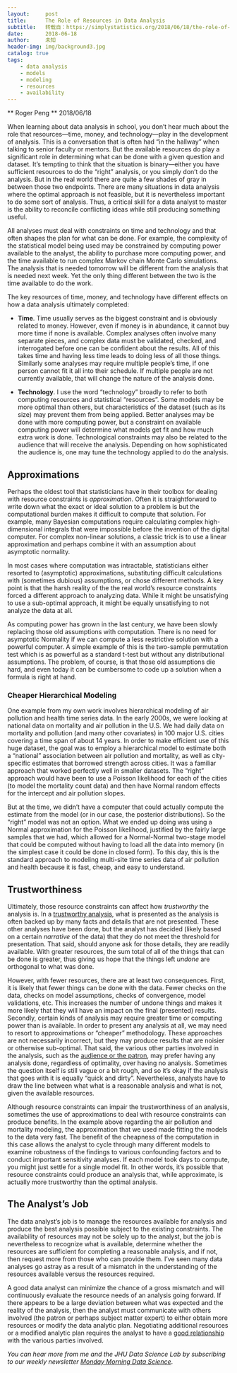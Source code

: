 ```yaml
---
layout:     post
title:      The Role of Resources in Data Analysis
subtitle:   转载自：https://simplystatistics.org/2018/06/18/the-role-of-resources-in-data-analysis/
date:       2018-06-18
author:     未知
header-img: img/background3.jpg
catalog: true
tags:
    - data analysis
    - models
    - modeling
    - resources
    - availability
---
```



**
Roger Peng
**
2018/06/18


When learning about data analysis in school, you don’t hear much about the role that resources—time, money, and technology—play in the development of analysis. This is a conversation that is often had “in the hallway” when talking to senior faculty or mentors. But the available resources do play a significant role in determining what can be done with a given question and dataset. It’s tempting to think that the situation is binary—either you have sufficient resources to do the “right” analysis, or you simply don’t do the analysis. But in the real world there are quite a few shades of gray in between those two endpoints. There are many situations in data analysis where the optimal approach is not feasible, but it is nevertheless important to do some sort of analysis. Thus, a critical skill for a data analyst to master is the ability to reconcile conflicting ideas while still producing something useful.

All analyses must deal with constraints on time and technology and that often shapes the plan for what can be done. For example, the complexity of the statistical model being used may be constrained by computing power available to the analyst, the ability to purchase more computing power, and the time available to run complex Markov chain Monte Carlo simulations. The analysis that is needed tomorrow will be different from the analysis that is needed next week. Yet the only thing different between the two is the time available to do the work.

The key resources of time, money, and technology have different effects on how a data analysis ultimately completed:

- **Time**. Time usually serves as the biggest constraint and is obviously related to money. However, even if money is in abundance, it cannot buy more time if none is available. Complex analyses often involve many separate pieces, and complex data must be validated, checked, and interrogated before one can be confident about the results. All of this takes time and having less time leads to doing less of all those things. Similarly some analyses may require multiple people’s time, if one person cannot fit it all into their schedule. If multiple people are not currently available, that will change the nature of the analysis done.

- **Technology**. I use the word “technology” broadly to refer to both computing resources and statistical “resources”. Some models may be more optimal than others, but characteristics of the dataset (such as its size) may prevent them from being applied. Better analyses may be done with more computing power, but a constraint on available computing power will determine what models get fit and how much extra work is done. Technological constraints may also be related to the audience that will receive the analysis. Depending on how sophisticated the audience is, one may tune the technology applied to do the analysis.


## Approximations

Perhaps the oldest tool that statisticians have in their toolbox for dealing with resource constraints is *approximation*. Often it is straightforward to write down what the exact or ideal solution to a problem is but the computational burden makes it difficult to compute that solution. For example, many Bayesian computations require calculating complex high-dimensional integrals that were impossible before the invention of the digital computer. For complex non-linear solutions, a classic trick is to use a linear approximation and perhaps combine it with an assumption about asymptotic normality.

In most cases where computation was intractable, statisticians either resorted to (asymptotic) approximations, substituting difficult calculations with (sometimes dubious) assumptions, or chose different methods. A key point is that the harsh reality of the the real world’s resource constraints forced a different approach to analyzing data. While it might be unsatisfying to use a sub-optimal approach, it might be equally unsatisfying to not analyze the data at all.

As computing power has grown in the last century, we have been slowly replacing those old assumptions with computation. There is no need for asymptotic Normality if we can compute a less restrictive solution with a powerful computer. A simple example of this is the two-sample permutation test which is as powerful as a standard t-test but without any distributional assumptions. The problem, of course, is that those old assumptions die hard, and even today it can be cumbersome to code up a solution when a formula is right at hand.

### Cheaper Hierarchical Modeling

One example from my own work involves hierarchical modeling of air pollution and health time series data. In the early 2000s, we were looking at national data on mortality and air pollution in the U.S. We had daily data on mortality and pollution (and many other covariates) in 100 major U.S. cities covering a time span of about 14 years. In order to make efficient use of this huge dataset, the goal was to employ a hierarchical model to estimate both a “national” association between air pollution and mortality, as well as city-specific estimates that borrowed strength across cities. It was a familiar approach that worked perfectly well in smaller datasets. The “right” approach would have been to use a Poisson likelihood for each of the cities (to model the mortality count data) and then have Normal random effects for the intercept and air pollution slopes.

But at the time, we didn’t have a computer that could actually compute the estimate from the model (or in our case, the posterior distributions). So the “right” model was not an option. What we ended up doing was using a Normal approximation for the Poisson likelihood, justified by the fairly large samples that we had, which allowed for a Normal-Normal two-stage model that could be computed without having to load all the data into memory (in the simplest case it could be done in closed form). To this day, this is the standard approach to modeling multi-site time series data of air pollution and health because it is fast, cheap, and easy to understand.

## Trustworthiness

Ultimately, those resource constraints can affect how *trustworthy* the analysis is. In a [trustworthy analysis](https://simplystatistics.org/2018/06/04/trustworthy-data-analysis), what is presented as the analysis is often backed up by many facts and details that are not presented. These other analyses have been done, but the analyst has decided (likely based on a certain *narrative* of the data) that they do not meet the threshold for presentation. That said, should anyone ask for those details, they are readily available. With greater resources, the sum total of all of the things that can be done is greater, thus giving us hope that the things left *undone* are orthogonal to what was done.

However, with fewer resources, there are at least two consequences. First, it is likely that fewer things can be done with the data. Fewer checks on the data, checks on model assumptions, checks of convergence, model validations, etc. This increases the number of undone things and makes it more likely that they will have an impact on the final (presented) results. Secondly, certain kinds of analysis may require greater time or computing power than is available. In order to present any analysis at all, we may need to resort to approximations or “cheaper” methodology. These approaches are not necessarily incorrect, but they may produce results that are noisier or otherwise sub-optimal. That said, the various other parties involved in the analysis, such as the [audience or the patron](https://simplystatistics.org/2018/04/30/relationships-in-data-analysis), may prefer having any analysis done, regardless of optimality, over having no analysis. Sometimes the question itself is still vague or a bit rough, and so it’s okay if the analysis that goes with it is equally “quick and dirty”. Nevertheless, analysts have to draw the line between what what is a reasonable analysis and what is not, given the available resources.

Although resource constraints can impair the trustworthiness of an analysis, sometimes the use of approximations to deal with resource constraints can produce benefits. In the example above regarding the air pollution and mortality modeling, the approximation that we used made fitting the models to the data very fast. The benefit of the cheapness of the computation in this case allows the analyst to cycle through many different models to examine robustness of the findings to various confounding factors and to conduct important sensitivity analyses. If each model took days to compute, you might just settle for a single model fit. In other words, it’s possible that resource constraints could produce an analysis that, while approximate, is actually more trustworthy than the optimal analysis.

## The Analyst’s Job

The data analyst’s job is to manage the resources available for analysis and produce the best analysis possible subject to the existing constraints. The availability of resources may not be solely up to the analyst, but the job is nevertheless to recognize what is available, determine whether the resources are sufficient for completing a reasonable analysis, and if not, then request more from those who can provide them. I’ve seen many data analyses go astray as a result of a mismatch in the understanding of the resources available versus the resources required.

A good data analyst can minimize the chance of a gross mismatch and will continuously evaluate the resource needs of an analysis going forward. If there appears to be a large deviation between what was expected and the reality of the analysis, then the analyst must communicate with others involved (the patron or perhaps subject matter expert) to either obtain more resources or modify the data analytic plan. Negotiating additional resources or a modified analytic plan requires the analyst to have a [good relationship](https://simplystatistics.org/2018/04/30/relationships-in-data-analysis) with the various parties involved.

*You can hear more from me and the JHU Data Science Lab by subscribing to our weekly newsletter [Monday Morning Data Science](http://jhudatascience.us16.list-manage.com/subscribe?u=5ea551600fcdf84334e5aa6b0&id=26c0b7221a)*.

